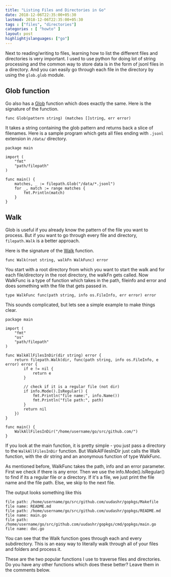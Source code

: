 ```yaml
---
title: "Listing Files and Directories in Go"
date: 2018-12-06T22:35:00+05:30
lastmod: 2018-12-06T22:35:00+05:30
tags : ["files", "directories"]
categories : [ "howto" ]
layout: post
highlightjslanguages: ["go"]
---
```


Next to reading/writing to files, learning how to list the different files and directories is very important. I used to use python for doing lot of string processing and the common way to store data is in the form of jsonl files in a directory. And you can easily go through each file in the directory by using the `glob.glob` module. 

<!--more-->

## Glob function

Go also has a [Glob](https://golang.org/pkg/path/filepath/#Glob) function which does exactly the same. Here is the signature of the function. 

    func Glob(pattern string) (matches []string, err error)

It takes a string containing the glob pattern and returns back a slice of filenames. Here is a sample program which gets all files ending with `.jsonl` extension in `/data/` directory. 

    package main

    import (
        "fmt"
        "path/filepath"
    )

    func main() {
        matches, _ := filepath.Glob("/data/*.jsonl")
        for _, match := range matches {
            fmt.Println(match)
        }
    }


## Walk

Glob is useful if you already know the pattern of the file you want to process. But if you want to go through every file and directory, `filepath.Walk` is a better approach. 

Here is the signature of the [Walk](https://golang.org/pkg/path/filepath/#Walk) function.

    func Walk(root string, walkFn WalkFunc) error

You start with a root directory from which you want to start the walk and for each file/directory in the root directory, the walkFn gets called. Now WalkFunc is a type of function which takes in the path, fileinfo and error and does something with the file that gets passed in.

    type WalkFunc func(path string, info os.FileInfo, err error) error

This sounds complicated, but lets see a simple example to make things clear.


    package main

    import (
        "fmt"
        "os"
        "path/filepath"
    )

    func WalkAllFilesInDir(dir string) error {
        return filepath.Walk(dir, func(path string, info os.FileInfo, e error) error {
            if e != nil {
                return e
            }

            // check if it is a regular file (not dir)
            if info.Mode().IsRegular() {
                fmt.Println("file name:", info.Name())
                fmt.Println("file path:", path)
            }
            return nil
        })
    }

    func main() {
        WalkAllFilesInDir("/home/username/go/src/github.com/")
    }

If you look at the main function, it is pretty simple - you just pass a directory to the `WalkAllFilesInDir` function. 
But WalkAlFilesInDir just calls the Walk function, with the dir string and an anonymous function of type WalkFunc. 

As mentioned before, WalkFunc takes the path, info and an error parameter. 
First we check if there is any error. Then we use the info.Mode().IsRegular() to find if its a regular file or a directory. 
If it's a file, we just print the file name and the file path. Else, we skip to the next file. 

The output looks something like this 

    file path: /home/username/go/src/github.com/uudashr/gopkgs/Makefile
    file name: README.md
    file path: /home/username/go/src/github.com/uudashr/gopkgs/README.md
    file name: main.go
    file path: /home/username/go/src/github.com/uudashr/gopkgs/cmd/gopkgs/main.go
    file name: doc.go

You can see that the Walk function goes through each and every subdirectory. This is an easy way to literally walk through all of your files and folders and process it. 


These are the two popular functions I use to traverse files and directories. Do you have any other functions which does these better? Leave them in the comments below.